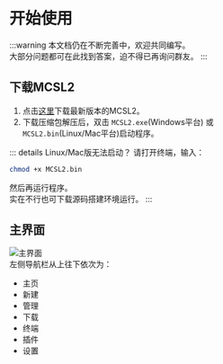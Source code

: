 # 开始使用

:::warning
本文档仍在不断完善中，欢迎共同编写。  
大部分问题都可在此找到答案，迫不得已再询问群友。
:::

## 下载MCSL2  

1. 点击[这里](/download)下载最新版本的MCSL2。
2. 下载压缩包解压后，双击 `MCSL2.exe`(Windows平台) 或 `MCSL2.bin`(Linux/Mac平台)启动程序。

::: details Linux/Mac版无法启动？
请打开终端，输入：

```bash
chmod +x MCSL2.bin
```

然后再运行程序。  
实在不行也可下载源码搭建环境运行。
:::

## 主界面

![主界面](https://img.fastmirror.net/s/2023/12/08/6573336121689.png)  
左侧导航栏从上往下依次为：  

- 主页  
- 新建  
- 管理  
- 下载  
- 终端
- 插件  
- 设置
